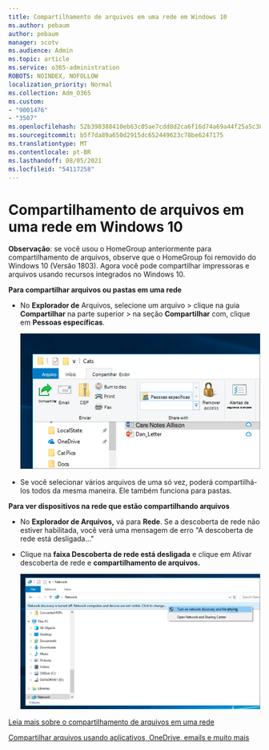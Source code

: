 ```yaml
---
title: Compartilhamento de arquivos em uma rede em Windows 10
ms.author: pebaum
author: pebaum
manager: scotv
ms.audience: Admin
ms.topic: article
ms.service: o365-administration
ROBOTS: NOINDEX, NOFOLLOW
localization_priority: Normal
ms.collection: Adm_O365
ms.custom:
- "9001476"
- "3507"
ms.openlocfilehash: 52b398388410eb63c05ae7cdd8d2ca6f16d74a69a44f25a5c38e95bf163e9e02
ms.sourcegitcommit: b5f7da89a650d2915dc652449623c78be6247175
ms.translationtype: MT
ms.contentlocale: pt-BR
ms.lasthandoff: 08/05/2021
ms.locfileid: "54117258"
---
```

# <a name="file-sharing-over-a-network-in-windows-10"></a>Compartilhamento de arquivos em uma rede em Windows 10

**Observação**: se você usou o HomeGroup anteriormente para compartilhamento de arquivos, observe que o HomeGroup foi removido do Windows 10 (Versão 1803). Agora você pode compartilhar impressoras e arquivos usando recursos integrados no Windows 10.

**Para compartilhar arquivos ou pastas em uma rede**

- No **Explorador de** Arquivos, selecione um arquivo > clique na guia **Compartilhar** na parte superior > na seção **Compartilhar** com, clique em **Pessoas específicas**.

    ![Compartilhe um arquivo com pessoas específicas.](media/share-with-specific-people.png)
          
- Se você selecionar vários arquivos de uma só vez, poderá compartilhá-los todos da mesma maneira. Ele também funciona para pastas.

**Para ver dispositivos na rede que estão compartilhando arquivos**

- No **Explorador de Arquivos,** vá para **Rede**. Se a descoberta de rede não estiver habilitada, você verá uma mensagem de erro "A descoberta de rede está desligada..."

- Clique na **faixa Descoberta de rede está desligada** e clique em Ativar descoberta de rede e **compartilhamento de arquivos.**

    ![Ativar a descoberta de rede e o compartilhamento de arquivos.](media/turn-on-network-discovery.png)

[Leia mais sobre o compartilhamento de arquivos em uma rede](https://support.microsoft.com/help/4092694/windows-10-file-sharing-over-a-network)

[Compartilhar arquivos usando aplicativos, OneDrive, emails e muito mais](https://support.microsoft.com/help/4027674/windows-10-share-files-in-file-explorer)
